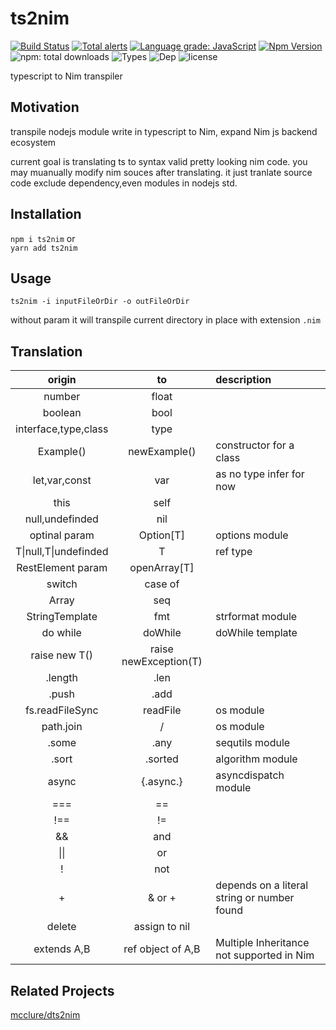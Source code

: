 # ts2nim  
[![Build Status](https://travis-ci.org/bung87/ts2nim.svg?branch=master)](https://travis-ci.org/bung87/ts2nim)  [![Total alerts](https://img.shields.io/lgtm/alerts/g/bung87/ts2nim.svg?logo=lgtm&logoWidth=18)](https://lgtm.com/projects/g/bung87/ts2nim/alerts/)
[![Language grade: JavaScript](https://img.shields.io/lgtm/grade/javascript/g/bung87/ts2nim.svg?logo=lgtm&logoWidth=18)](https://lgtm.com/projects/g/bung87/ts2nim/context:javascript) [![Npm Version](https://badgen.net/npm/v/ts2nim)](https://www.npmjs.com/package/ts2nim)  ![npm: total downloads](https://badgen.net/npm/dt/ts2nim) ![Types](https://badgen.net/npm/types/ts2nim) ![Dep](https://badgen.net/david/dep/bung87/ts2nim) ![license](https://badgen.net/npm/license/ts2nim)

typescript to Nim transpiler  

## Motivation  

transpile nodejs module write in typescript to Nim, expand Nim js backend ecosystem  

current goal is translating ts to syntax valid pretty looking nim code.  you may muanually modify nim souces after translating.  it just tranlate source code exclude dependency,even modules in nodejs std.    

## Installation  

`npm i ts2nim` or   
`yarn add ts2nim`  

## Usage   

`ts2nim -i inputFileOrDir -o outFileOrDir` 

without param it will transpile current directory in place with extension `.nim`  

## Translation  

| origin       | to     | description     |
| :-------------: | :----------: | :----------- |
| number   | float |  |
| boolean   | bool |  |
|  interface,type,class | type   |    |
|  Example() | newExample()   | constructor for a class    |
| let,var,const   | var | as no type infer for now |
| this   | self |  |
| null,undefinded   | nil |  |
| optinal param   | Option[T] | options module |
| T\|null,T\|undefinded | T | ref type|
| RestElement param   | openArray[T] |  |
| switch   | case of |  |
| Array   | seq |  |
| StringTemplate   | fmt | strformat module |
| do while   | doWhile | doWhile template |
| raise new T()   | raise newException(T) |  |
| .length   | .len |  |
| .push   | .add |  |
| fs.readFileSync   | readFile | os module  |
| path.join   | / | os module |
| .some   | .any | sequtils module |
| .sort   | .sorted | algorithm module |
| async   | {.async.} | asyncdispatch module |
| ===   | == |  |
| !==   | != |  |
| &&   | and |  |
| \|\|   | or |  |
| !   | not |  |
| +   | & or + | depends on a literal string or number found |
| delete   | assign to nil |  |
| extends A,B| ref object of A,B | Multiple Inheritance not supported in Nim | 


## Related Projects  

[mcclure/dts2nim](https://github.com/mcclure/dts2nim)  